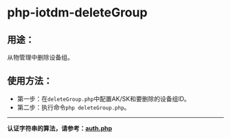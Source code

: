 # php-iotdm-deleteGroup

## 用途：

从物管理中删除设备组。

## 使用方法：

* 第一步：在`deleteGroup.php`中配置AK/SK和要删除的设备组ID。
* 第二步：执行命令`php deleteGroup.php`。

---

**认证字符串的算法，请参考：[auth.php](../../authorization/auth.php)**